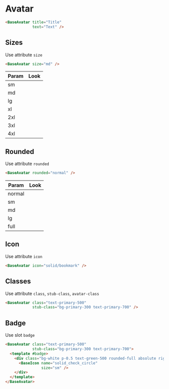 # Avatar

<div class="mt-4">
    <base-avatar title="Title"
                 text="Text"></base-avatar>
</div>

```html
<BaseAvatar title="Title"
            text="Text" />
```

<div class="h-12"></div>

## Sizes

Use attribute `size`

```html
<BaseAvatar size="md" />
```

| Param | Look                                                  |
| ----- | ----------------------------------------------------- |
| sm    | <base-avatar size="sm" title="Title"></base-avatar>   |
| md    | <base-avatar size="md" title="Title"></base-avatar>   |
| lg    | <base-avatar size="lg" title="Title"></base-avatar>   |
| xl    | <base-avatar size="xl" title="Title"></base-avatar>   |
| 2xl    | <base-avatar size="2xl" title="Title"></base-avatar> |
| 3xl    | <base-avatar size="3xl" title="Title"></base-avatar> |
| 4xl    | <base-avatar size="4xl" title="Title"></base-avatar> |

<div class="h-12"></div>

## Rounded

Use attribute `rounded`

```html
<BaseAvatar rounded="normal" />
```

| Param   | Look                                                       |
| ------- | ---------------------------------------------------------- |
| normal  | <base-avatar rounded="normal" title="Title"></base-avatar> |
| sm      | <base-avatar rounded="sm" title="Title"></base-avatar>     |
| md      | <base-avatar rounded="md" title="Title"></base-avatar>     |
| lg      | <base-avatar rounded="lg" title="Title"></base-avatar>     |
| full    | <base-avatar rounded="full" title="Title"></base-avatar>   |

<div class="h-12"></div>

## Icon

Use attribute `icon`

<div class="mt-4">
    <base-avatar title="Title"
                 text="Text"
                 icon="solid/bookmark"></base-avatar>
</div>

```html
<BaseAvatar icon="solid/bookmark" />
```

<div class="h-12"></div>

## Classes

Use attribute `class`, `stub-class`, `avatar-class`

<div class="mt-4">
    <base-avatar title="Title"
                 text="Text"
                 class="text-primary-500"
                 stub-class="bg-primary-300 p-1 text-primary-700"></base-avatar>
</div>

```html
<BaseAvatar class="text-primary-500"
            stub-class="bg-primary-300 text-primary-700" />
```

<div class="h-12"></div>

## Badge

Use slot `badge`

<div class="mt-4">
    <base-avatar title="Title"
                 text="Text">
  <template #badge>
    <div class="bg-white p-0.5 text-green-500 rounded-full absolute right-0 top-0 -mt-2 -mr-2">
      <BaseIcon name="solid_check_circle"
                size="sm" />
    </div>
  </template>
</base-avatar>
</div>

```html
<BaseAvatar class="text-primary-500"
            stub-class="bg-primary-300 text-primary-700">
  <template #badge>
    <div class="bg-white p-0.5 text-green-500 rounded-full absolute right-0 top-0 -mt-2 -mr-2">
      <BaseIcon name="solid_check_circle"
                size="sm" />
    </div>
  </template>
</BaseAvatar>
```
